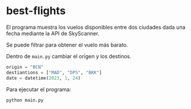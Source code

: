 # best-flights

El programa muestra los vuelos disponibles entre dos ciudades dada una fecha mediante la API de SkyScanner.

Se puede filtrar para obtener el vuelo más barato.

Dentro de `main.py` cambiar el origen y los destinos.
```python
origin = "BCN"
destiantions = ["MAD", "DPS", "BKK"]
date = datetime(2023, 1, 24)
```


Para ejecutar el programa:
```sh
python main.py 
```


